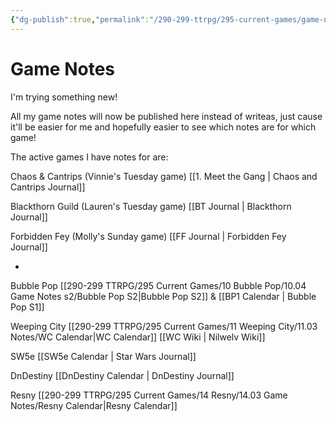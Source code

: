 ```yaml
---
{"dg-publish":true,"permalink":"/290-299-ttrpg/295-current-games/game-notes-site/","tags":"gardenEntry","dgHomeLink":true,"dgPassFrontmatter":false,"dgShowBacklinks":true,"dgShowLocalGraph":false,"dgShowInlineTitle":true}
---
```



# Game Notes


I'm trying something new!

All my game notes will now be published here instead of writeas, just cause it'll be easier for me and hopefully easier to see which notes are for which game!

The active games I have notes for are:

Chaos & Cantrips (Vinnie's Tuesday game)
[[1. Meet the Gang | Chaos and Cantrips Journal]] 

Blackthorn Guild (Lauren's Tuesday game)
[[BT Journal | Blackthorn Journal]] 

Forbidden Fey (Molly's Sunday game)
[[FF Journal | Forbidden Fey Journal]] 

-

Bubble Pop 
[[290-299 TTRPG/295 Current Games/10 Bubble Pop/10.04 Game Notes s2/Bubble Pop S2|Bubble Pop S2]] & [[BP1 Calendar | Bubble Pop S1]]

Weeping City 
[[290-299 TTRPG/295 Current Games/11 Weeping City/11.03 Notes/WC Calendar|WC Calendar]]
[[WC Wiki | Nilwelv Wiki]]

SW5e 
[[SW5e Calendar | Star Wars Journal]]

DnDestiny 
[[DnDestiny Calendar | DnDestiny Journal]]

Resny 
[[290-299 TTRPG/295 Current Games/14 Resny/14.03 Game Notes/Resny Calendar|Resny Calendar]]


